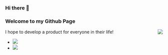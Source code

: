 ### Hi there 👋
### Welcome to my Github Page
<div style="position: relative;margin-bottom: 10px">
I hope to develop a product for everyone in their life!
  
<img align="right" src="https://github-readme-stats.vercel.app/api?username=CharlexChen&theme=tokyonight&show_icons=true&count_private=true"/>
  
</div>

<ul>
  <li><img src="https://img.shields.io/github/followers/CharlexChen?style=social"/></li>
  <li><img src="https://img.shields.io/github/stars/CharlexChen?style=social"/></li>
</ul>

<!-- <img align="right" src="https://github-readme-stats.vercel.app/api/top-langs/?username=CharlexChen&layout=compact&theme=tokyonight&show_icons=true&count_private=true"/> -->


<!--
**CharlexChen/CharlexChen** is a ✨ _special_ ✨ repository because its `README.md` (this file) appears on your GitHub profile.

Here are some ideas to get you started:

- 🔭 I’m currently working on ...
- 🌱 I’m currently learning ...
- 👯 I’m looking to collaborate on ...
- 🤔 I’m looking for help with ...
- 💬 Ask me about ...
- 📫 How to reach me: ...
- 😄 Pronouns: ...
- ⚡ Fun fact: ...
-->
